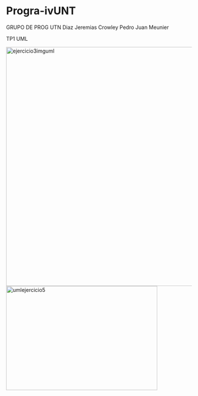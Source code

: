 # Progra-ivUNT


GRUPO DE PROG UTN
Diaz Jeremias
Crowley Pedro
Juan Meunier


TP1 UML



<img width="800" height="647" alt="ejercicio3imguml" src="https://github.com/user-attachments/assets/7be6ba79-9079-4045-83db-f240bac201ac" />
<img width="410" height="282" alt="umlejercicio5" src="https://github.com/user-attachments/assets/494d1b2e-efed-4bc1-b28d-384d182e1c35" />
